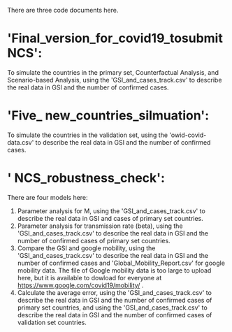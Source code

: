 There are three code documents here.

# 'Final_version_for_covid19_tosubmitNCS': 
To simulate the countries in the primary set, Counterfactual Analysis, and Scenario-based Analysis, using the 'GSI_and_cases_track.csv' to describe the real data in GSI and the number of confirmed cases.

# 'Five_ new_countries_silmuation':
To simulate the countries in the validation set, using the 'owid-covid-data.csv' to describe the real data in GSI and the number of confirmed cases.

# ' NCS_robustness_check':
There are four models here:
1) Parameter analysis for M,  using the 'GSI_and_cases_track.csv' to describe the real data in GSI and cases of primary set countries.
2) Parameter analysis for transmission rate (beta),  using the 'GSI_and_cases_track.csv' to describe the real data in GSI and the number of confirmed cases of primary set countries.
3) Compare the GSI and google mobility,  using the 'GSI_and_cases_track.csv' to describe the real data in GSI and the number of confirmed cases and 'Global_Mobility_Report.csv' for google mobility data. The file of Google mobility data is too large to upload here, but it is available to dowload for everyone at https://www.google.com/covid19/mobility/ .
4) Calculate the average error, using the 'GSI_and_cases_track.csv' to describe the real data in GSI and the number of confirmed cases of primary set countries, and using the 'GSI_and_cases_track.csv' to describe the real data in GSI and the number of confirmed cases of validation set countries.
